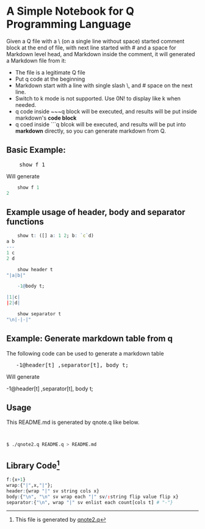 # A Simple Notebook for Q Programming Language

Given a Q file with a \ (on a single line without space) started comment block at the end of file, with next line
started with # and a space for Markdown level head, and Markdown inside the comment, it will generated a Markdown file
from it:

* The file is a legitimate Q file
* Put q code at the beginning
* Markdown start with a line with single slash \\, and # space on the next line.
* Switch to k mode is not supported. Use 0N! to display like k when needed.
* q code inside ~~~q block will be executed, and results will be put inside markdown's **code block**
* q coed inside ```q blcok will be executed, and results will be put into **markdown** directly, so you
can generate markdown from Q.

## Basic Example:
<pre>
    show f 1
</pre>
Will generate
~~~q
    show f 1
2
~~~

## Example usage of header, body and separator functions
~~~q
    show t: ([] a: 1 2; b: `c`d)
a b
---
1 c
2 d
~~~
~~~q
    show header t
"|a|b|"
~~~
~~~q
    -1@body t;

|1|c|
|2|d|
~~~
~~~q
    show separator t
"\n|-|-|"
~~~

## Example: Generate markdown table from q

The following code can be used to generate a markdown table
<pre>
   -1@header[t] ,separator[t], body t;
</pre>
Will generate

   -1@header[t] ,separator[t], body t;

## Usage
This README.md is generated by qnote.q like below.
~~~q
    
~~~
```bash
$ ./qnote2.q README.q > README.md
```

## Library Code[^1]
~~~q
f:{x+1}
wrap:{"|",x,"|"};
header:{wrap "|" sv string cols x}
body:{"\n", "\n" sv wrap each "|" sv/:string flip value flip x}
separator:{"\n", wrap "|" sv enlist each count[cols t] # "-"}
~~~

[^1]: This file is generated by [qnote2.q](https://github.com/co-dh/qnote)
